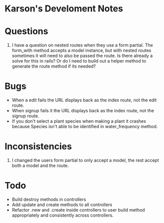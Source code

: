 # Karson's Develoment Notes

# Questions
1. I have a question on nested routes when they use a form partial. The form_with method accepts a model instance, but with nested routes sometimes it will need to also be passed the route. Is there already a solve for this in rails? Or do I need to build out a helper method to generate the route method if its needed?



# Bugs
- When a edit fails the URL displays back as the index route, not the edit route.
- When signup fails it the URL displays back as the index route, not the signup route.
- If you don't select a plant species when making a plant it crashes because Species isn't able to be identified in water_frequency method.




# Inconsistencies
1. I changed the users form partial to only accept a model, the rest accept both a model and the route.




# Todo
- Build destroy methods in controllers
- Add update and create methods to all controllers
- Refactor .new and .create inside controllers to user build method appropriately and consistently across controllers.